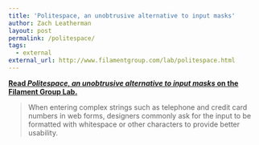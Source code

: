 ```yaml
---
title: 'Politespace, an unobtrusive alternative to input masks'
author: Zach Leatherman
layout: post
permalink: /politespace/
tags:
  - external
external_url: http://www.filamentgroup.com/lab/politespace.html
---
```


[**Read *Politespace, an unobtrusive alternative to input masks* on the Filament Group Lab.**](http://www.filamentgroup.com/lab/politespace.html)

> When entering complex strings such as telephone and credit card numbers in web forms, designers commonly ask for the input to be formatted with whitespace or other characters to provide better usability.
